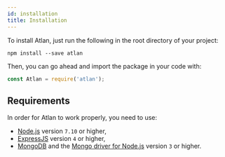 ```yaml
---
id: installation
title: Installation
---
```


To install Atlan, just run the following in the root directory of your project:

```shell
npm install --save atlan
```

Then, you can go ahead and import the package in your code with:

```javascript
const Atlan = require('atlan');
```

## Requirements

In order for Atlan to work properly, you need to use:

* [Node.js](https://nodejs.org/) version `7.10` or higher,
* [ExpressJS](https://expressjs.com/) version `4` or higher,
* [MongoDB](https://www.mongodb.com/) and the [Mongo driver for Node.js](http://mongodb.github.io/node-mongodb-native/) version `3` or higher.
